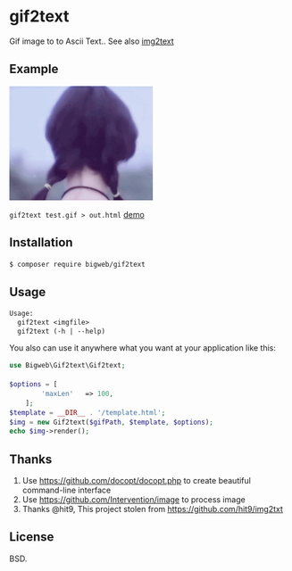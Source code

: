 gif2text
=======

Gif image to to Ascii Text..
See also [img2text](https://github.com/dhlwing/img2text)


Example
-------

![](test.gif)


`gif2text test.gif > out.html` [demo](http://dhlwing.github.io/img2text/out.html)


Installation
------------

```bash
$ composer require bigweb/gif2text
```

Usage
-----

```
Usage:
  gif2text <imgfile> 
  gif2text (-h | --help)
```

You also can use it anywhere what you want at your application like this:

```php
use Bigweb\Gif2text\Gif2text;

$options = [
        'maxLen'   => 100,
    ];
$template = __DIR__ . '/template.html';
$img = new Gif2text($gifPath, $template, $options);
echo $img->render();
```

Thanks
------
1. Use https://github.com/docopt/docopt.php to create beautiful command-line interface
2. Use https://github.com/Intervention/image to process image
3. Thanks @hit9, This project stolen from  https://github.com/hit9/img2txt

License
-------

BSD.
